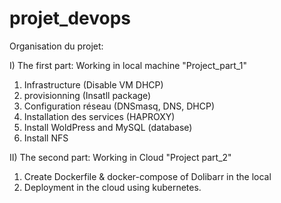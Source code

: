 # projet_devops

Organisation du projet:

I) The first part: Working in local machine "Project_part_1"

1) Infrastructure (Disable VM DHCP)
2) provisionning (Insatll package)
3) Configuration réseau (DNSmasq, DNS, DHCP)
4) Installation des services (HAPROXY)
5) Install WoldPress and MySQL (database)
6) Install NFS


II) The second part: Working in Cloud "Project part_2"
 1) Create Dockerfile & docker-compose of Dolibarr in the local
 2) Deployment in the cloud using kubernetes.

